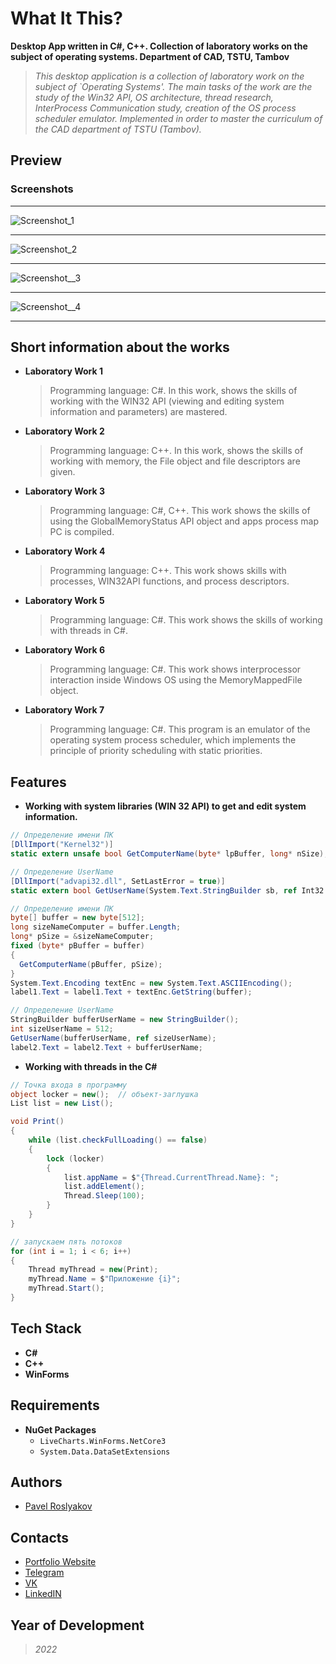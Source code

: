 # What It This?
  **Desktop App written in C#, C++. Collection of laboratory works on the subject of operating systems. Department of CAD, TSTU, Tambov**
  >*This desktop application is a collection of laboratory work on the subject of `Operating Systems'. The main tasks of the work are the study of the Win32 API, OS architecture, thread research, InterProcess Communication study, creation of the OS process scheduler emulator. Implemented in order to master the curriculum of the CAD department of TSTU (Tambov).*

## Preview
### Screenshots
_____
![Screenshot_1](https://github.com/qpashkaaa/Operating-systems-laboratory-work/assets/95401099/b2f386ff-8514-4634-bef2-80b1a9aedd9d)
_____
![Screenshot_2](https://github.com/qpashkaaa/Operating-systems-laboratory-work/assets/95401099/b15e9126-b3fc-4883-915e-a6337d1ec78f)
_____
![Screenshot__3](https://github.com/qpashkaaa/Operating-systems-laboratory-work/assets/95401099/e8505d4e-ce9a-4b7e-b7b1-5939d03a9ca4)
_____
![Screenshot__4](https://github.com/qpashkaaa/Operating-systems-laboratory-work/assets/95401099/9866f6bb-35a1-4355-8be0-225a56515a7c)
_____

## Short information about the works
- **Laboratory Work 1**
  >Programming language: C#. In this work, shows the skills of working with the WIN32 API (viewing and editing system information and parameters) are mastered.
- **Laboratory Work 2**
  >Programming language: C++. In this work, shows the skills of working with memory, the File object and file descriptors are given.
- **Laboratory Work 3**
  >Programming language: C#, C++. This work shows the skills of using the GlobalMemoryStatus API object and apps process map PC is compiled.
- **Laboratory Work 4**
  >Programming language: C++. This work shows skills with processes, WIN32API functions, and process descriptors.
- **Laboratory Work 5**
  >Programming language: C#. This work shows the skills of working with threads in C#.
- **Laboratory Work 6**
  >Programming language: C#. This work shows interprocessor interaction inside Windows OS using the MemoryMappedFile object.
- **Laboratory Work 7**
  >Programming language: C#. This program is an emulator of the operating system process scheduler, which implements the principle of priority scheduling with static priorities.

## Features
- **Working with system libraries (WIN 32 API) to get and edit system information.**
```C#
// Определение имени ПК
[DllImport("Kernel32")]
static extern unsafe bool GetComputerName(byte* lpBuffer, long* nSize);

// Определение UserName
[DllImport("advapi32.dll", SetLastError = true)]
static extern bool GetUserName(System.Text.StringBuilder sb, ref Int32 length);
```
```C#
// Определение имени ПК
byte[] buffer = new byte[512];
long sizeNameComputer = buffer.Length;
long* pSize = &sizeNameComputer;
fixed (byte* pBuffer = buffer)
{
  GetComputerName(pBuffer, pSize);
}
System.Text.Encoding textEnc = new System.Text.ASCIIEncoding();
label1.Text = label1.Text + textEnc.GetString(buffer);

// Определение UserName
StringBuilder bufferUserName = new StringBuilder();
int sizeUserName = 512;
GetUserName(bufferUserName, ref sizeUserName);
label2.Text = label2.Text + bufferUserName;
```
- **Working with threads in the C#**
```C#
// Точка входа в программу
object locker = new();  // объект-заглушка
List list = new List();

void Print()
{
    while (list.checkFullLoading() == false)
    {
        lock (locker)
        {
            list.appName = $"{Thread.CurrentThread.Name}: ";
            list.addElement();
            Thread.Sleep(100);
        }
    }
}

// запускаем пять потоков
for (int i = 1; i < 6; i++)
{
    Thread myThread = new(Print);
    myThread.Name = $"Приложение {i}";
    myThread.Start();
}

```

## Tech Stack
- **С#**
- **C++**
- **WinForms**

## Requirements
- **NuGet Packages**
  - ```LiveCharts.WinForms.NetCore3```
  - ```System.Data.DataSetExtensions```

## Authors
- [Pavel Roslyakov](https://github.com/qpashkaaa)

## Contacts
- [Portfolio Website](https://portfolio-website-qpashkaaa.vercel.app/)
- [Telegram](https://t.me/qpashkaaa)
- [VK](https://vk.com/qpashkaaa)
- [LinkedIN](https://www.linkedin.com/in/pavel-roslyakov-7b303928b/)

## Year of Development
> *2022*
